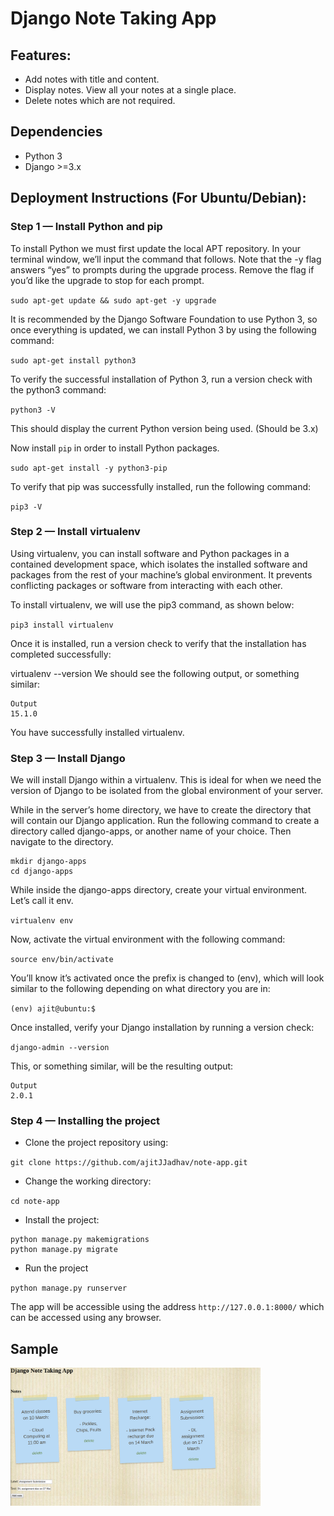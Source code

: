 # Django Note Taking App

## Features:

* Add notes with title and content.
* Display notes. View all your notes at a single place.
* Delete notes which are not required.

## Dependencies

* Python 3
* Django >=3.x

## Deployment Instructions (For Ubuntu/Debian):

### Step 1 — Install Python and pip

To install Python we must first update the local APT repository. In your terminal window, we’ll input the command that follows. Note that the -y flag answers “yes” to prompts during the upgrade process. Remove the flag if you’d like the upgrade to stop for each prompt.

`sudo apt-get update && sudo apt-get -y upgrade`

It is recommended by the Django Software Foundation to use Python 3, so once everything is updated, we can install Python 3 by using the following command:

`sudo apt-get install python3`

To verify the successful installation of Python 3, run a version check with the python3 command:

`python3 -V`

This should display the current Python version being used. (Should be 3.x)

Now install `pip` in order to install Python packages.

`sudo apt-get install -y python3-pip`

To verify that pip was successfully installed, run the following command:

`pip3 -V`

### Step 2 — Install virtualenv

Using virtualenv, you can install software and Python packages in a contained development space, which isolates the installed software and packages from the rest of your machine’s global environment. It prevents conflicting packages or software from interacting with each other.

To install virtualenv, we will use the pip3 command, as shown below:

`pip3 install virtualenv`

Once it is installed, run a version check to verify that the installation has completed successfully:

virtualenv --version
We should see the following output, or something similar:

```
Output
15.1.0
```

You have successfully installed virtualenv.


### Step 3 — Install Django


We will install Django within a virtualenv.
This is ideal for when we need the version of Django to be isolated from the global environment of your server.

While in the server’s home directory, we have to create the directory that will contain our Django application. Run the following command to create a directory called django-apps, or another name of your choice. Then navigate to the directory.

```
mkdir django-apps
cd django-apps
``` 
While inside the django-apps directory, create your virtual environment. Let’s call it env.

`virtualenv env`

Now, activate the virtual environment with the following command:

`source env/bin/activate`

You’ll know it’s activated once the prefix is changed to (env), which will look similar to the following depending on what directory you are in:

`(env) ajit@ubuntu:$`

Once installed, verify your Django installation by running a version check:

`django-admin --version`

This, or something similar, will be the resulting output:

```
Output
2.0.1
```

### Step 4 — Installing the project

* Clone the project repository using:

`git clone https://github.com/ajitJJadhav/note-app.git`

* Change the working directory:

`cd note-app`

* Install the project:

```
python manage.py makemigrations
python manage.py migrate
```

* Run the project

`python manage.py runserver`

The app will be accessible using the address `http://127.0.0.1:8000/` which can be accessed using any browser.

## Sample

<img src="sample_image.png" width="400">

